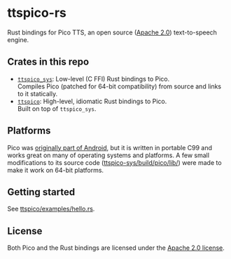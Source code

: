# ttspico-rs
Rust bindings for Pico TTS, an open source ([Apache 2.0](LICENSE)) text-to-speech engine.

## Crates in this repo
- [`ttspico_sys`](ttspico-sys/): Low-level (C FFI) Rust bindings to Pico.  
  Compiles Pico (patched for 64-bit compatibility) from source and links to it statically.
- [`ttspico`](ttspico/): High-level, idiomatic Rust bindings to Pico.  
  Built on top of `ttspico_sys`.

## Platforms
Pico was [originally part of Android](https://android.googlesource.com/platform/external/svox/+/refs/heads/master/pico/),
but it is written in portable C99 and works great on many of operating systems and platforms.
A few small modifications to its source code ([ttspico-sys/build/pico/lib/](ttspico-sys/build/pico/lib/)) were made to make it work on 64-bit platforms.

## Getting started
See [ttspico/examples/hello.rs](ttspico/examples/hello.rs).

## License
Both Pico and the Rust bindings are licensed under the [Apache 2.0 license](LICENSE).
